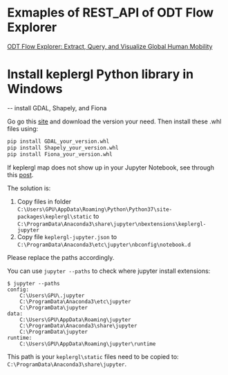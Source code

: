 # Exmaples of REST_API of ODT Flow Explorer

[ODT Flow Explorer: Extract, Query, and Visualize Global Human Mobility](http://gis.cas.sc.edu/GeoAnalytics/od.html)


# Install keplergl Python library in Windows

-- install GDAL, Shapely, and Fiona

Go go this [site](https://www.lfd.uci.edu/~gohlke/pythonlibs) and download the version your need. Then install these .whl files using:

```python
pip install GDAL_your_version.whl
pip install Shapely_your_version.whl
pip install Fiona_your_version.whl
```

If keplergl map does not show up in your Jupyter Notebook, see through this [post](https://www.gitmemory.com/issue/keplergl/kepler.gl/583/516724808).
 
The solution is:

1) Copy files in folder `C:\Users\GPU\AppData\Roaming\Python\Python37\site-packages\keplergl\static`  to `C:\ProgramData\Anaconda3\share\jupyter\nbextensions\keplergl-jupyter`
2) Copy file `keplergl-jupyter.json` to `C:\ProgramData\Anaconda3\etc\jupyter\nbconfig\notebook.d`

Please replace the paths accordingly.

You can use `jupyter --paths` to check where jupyter install extensions:

```
$ jupyter --paths
config:
    C:\Users\GPU\.jupyter
    C:\ProgramData\Anaconda3\etc\jupyter
    C:\ProgramData\jupyter
data:
    C:\Users\GPU\AppData\Roaming\jupyter
    C:\ProgramData\Anaconda3\share\jupyter
    C:\ProgramData\jupyter
runtime:
    C:\Users\GPU\AppData\Roaming\jupyter\runtime
```
This path is your `keplergl\static` files need to be copied to: `C:\ProgramData\Anaconda3\share\jupyter`.
